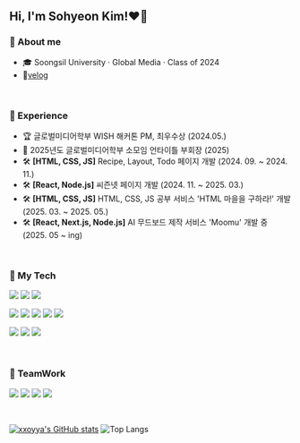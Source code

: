 ## Hi, I'm Sohyeon Kim!❤️‍🔥

### 👤 About me
- 🎓 Soongsil University · Global Media · Class of 2024
- 📝[velog](https://velog.io/@xxoyya/posts)
<br>

### 💼 Experience
- 🏆 글로벌미디어학부 WISH 해커톤 PM, 최우수상 (2024.05.)
- 🎯 2025년도 글로벌미디어학부 소모임 언타이틀 부회장 (2025)
- 🛠 <b>[HTML, CSS, JS]</b> Recipe, Layout, Todo 페이지 개발 (2024. 09. ~ 2024. 11.)
- 🛠 <b>[React, Node.js]</b> 씨즌넷 페이지 개발 (2024. 11. ~ 2025. 03.)
- 🛠 <b>[HTML, CSS, JS]</b> HTML, CSS, JS 공부 서비스 'HTML 마을을 구하라!' 개발 (2025. 03. ~ 2025. 05.)
- 🛠 <b>[React, Next.js, Node.js]</b> AI 무드보드 제작 서비스 'Moomu' 개발 중 (2025. 05 ~ ing)
<br>

### 🔨 My Tech
<p>
  <img src="https://img.shields.io/badge/react-20232a.svg?style=for-the-badge&logo=react&logoColor=61DAFB"/>
  <img src="https://img.shields.io/badge/node.js-5FA04E.svg?style=for-the-badge&logo=node.js&logoColor=white"/>
  <img src="https://img.shields.io/badge/next.js-000000.svg?style=for-the-badge&logo=next.js&logoColor=white"/>
</p>
<p>
  <img src="https://img.shields.io/badge/ts-3178C6?style=for-the-badge&logo=typeScript&logoColor=white"/>
  <img src="https://img.shields.io/badge/js-F7DF1E?style=for-the-badge&logo=JavaScript&logoColor=white"/>
  <img src="https://img.shields.io/badge/HTML5-E34F26?style=for-the-badge&logo=HTML5&logoColor=white"/>
  <img src="https://img.shields.io/badge/CSS-1572B6?style=for-the-badge&logo=CSS&logoColor=white"/> 
  <img src="https://img.shields.io/badge/styled--components-DB7093?style=for-the-badge&logo=styled-components&logoColor=white"/>
</p>
<p>
  <img src="https://img.shields.io/badge/Python-3776AB?style=for-the-badge&logo=Python&logoColor=white"/>
  <img src="https://img.shields.io/badge/c++-00599C?style=for-the-badge&logo=cplusplus&logoColor=white"/>
  <img src="https://img.shields.io/badge/Java-ED8B00?style=for-the-badge&logo=openjdk&logoColor=white"/>
</p>
<br>

### 👊 TeamWork
<p>
  <img src="https://img.shields.io/badge/github-181717.svg?style=for-the-badge&logo=github&logoColor=ffffff" />
  <img src="https://img.shields.io/badge/notion-000000.svg?style=for-the-badge&logo=notion&logoColor=ffffff" />
  <img src="https://img.shields.io/badge/discord-5865F2.svg?style=for-the-badge&logo=discord&logoColor=ffffff" />
  <img src="https://img.shields.io/badge/figma-F24E1E.svg?style=for-the-badge&logo=figma&logoColor=ffffff" />
</p>

<br>

[![xxoyya's GitHub stats](https://github-readme-stats.vercel.app/api?username=xxoyya)](https://github.com/xxoyya/github-readme-stats)
![Top Langs](https://github-readme-stats.vercel.app/api/top-langs/?username=xxoyya&layout=compact) 



<!--
**xxoyya/xxoyya** is a ✨ _special_ ✨ repository because its `README.md` (this file) appears on your GitHub profile.

Here are some ideas to get you started:

- 🔭 I’m currently working on ...
- 🌱 I’m currently learning ...
- 👯 I’m looking to collaborate on ...
- 🤔 I’m looking for help with ...
- 💬 Ask me about ...
- 📫 How to reach me: ...
- 😄 Pronouns: ...
- ⚡ Fun fact: ...
-->
